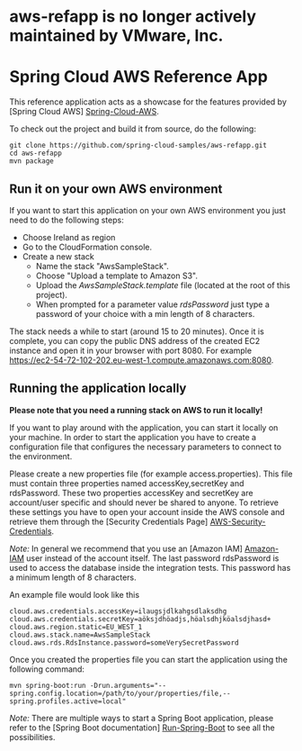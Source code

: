 # aws-refapp is no longer actively maintained by VMware, Inc.

# Spring Cloud AWS Reference App #
This reference application acts as a showcase for the features provided by [Spring Cloud AWS] [Spring-Cloud-AWS].

To check out the project and build it from source, do the following:

    git clone https://github.com/spring-cloud-samples/aws-refapp.git
    cd aws-refapp
    mvn package

## Run it on your own AWS environment ##
If you want to start this application on your own AWS environment you just need to do the following steps:

* Choose Ireland as region
* Go to the CloudFormation console.
* Create a new stack
    * Name the stack "AwsSampleStack".
    * Choose "Upload a template to Amazon S3".
    * Upload the _AwsSampleStack.template_ file (located at the root of this project).
    * When prompted for a parameter value *rdsPassword* just type a password of your choice with a min length of 8 characters.

The stack needs a while to start (around 15 to 20 minutes). Once it is complete, you can copy the public DNS address
of the created EC2 instance and open it in your browser with port 8080. 
For example https://ec2-54-72-102-202.eu-west-1.compute.amazonaws.com:8080.

## Running the application locally ##
**Please note that you need a running stack on AWS to run it locally!**

If you want to play around with the application, you can start it locally on your machine. 
In order to start the application you have to create a configuration file that configures the necessary
parameters to connect to the environment.

Please create a new properties file (for example access.properties). This file must contain three properties 
named accessKey,secretKey and rdsPassword. These two properties accessKey and secretKey are account/user specific and 
should never be shared to anyone. To retrieve these settings you have to open your account inside the AWS console and 
retrieve them through the [Security Credentials Page] [AWS-Security-Credentials]. 

*Note:* In general we recommend that 
you use an [Amazon IAM] [Amazon-IAM] user instead of the account itself. The last password rdsPassword is used to access 
the database inside the integration tests. This password has a minimum length of 8 characters. 

An example file would look like this

	cloud.aws.credentials.accessKey=ilaugsjdlkahgsdlaksdhg
    cloud.aws.credentials.secretKey=aöksjdhöadjs,höalsdhjköalsdjhasd+
    cloud.aws.region.static=EU_WEST_1
    cloud.aws.stack.name=AwsSampleStack
    cloud.aws.rds.RdsInstance.password=someVerySecretPassword

Once you created the properties file you can start the application using the following command:

    mvn spring-boot:run -Drun.arguments="--spring.config.location=/path/to/your/properties/file,--spring.profiles.active=local"
    
*Note:* There are multiple ways to start a Spring Boot application, please refer to the 
[Spring Boot documentation] [Run-Spring-Boot] to see all the possibilities.

[Spring-Cloud-AWS]: https://github.com/spring-cloud/spring-cloud-aws
[Run-Spring-Boot]: https://docs.spring.io/spring-boot/docs/current/reference/htmlsingle/#using-boot-running-your-application
[AWS-Security-Credentials]: https://portal.aws.amazon.com/gp/aws/securityCredentials
[Amazon-IAM]: https://aws.amazon.com/iam/